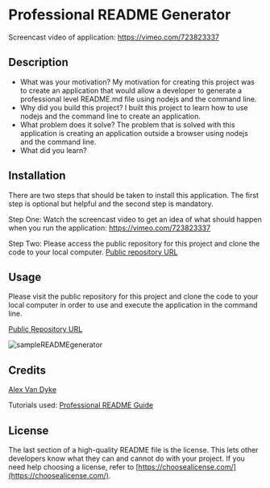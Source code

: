 # Professional README Generator

Screencast video of application:
https://vimeo.com/723823337

## Description

- What was your motivation?
My motivation for creating this project was to create an application that would allow a developer to generate a professional level README.md file using nodejs and the command line.
- Why did you build this project?
I built this project to learn how to use nodejs and the command line to create an application.
- What problem does it solve?
The problem that is solved with this application is creating an application outside a browser using nodejs and the command line.
- What did you learn?

## Installation

There are two steps that should be taken to install this application. The first step is optional but helpful and the second step is mandatory.

Step One: Watch the screencast video to get an idea of what should happen when you run the application: https://vimeo.com/723823337

Step Two: Please access the public repository for this project and clone the code to your local computer. [Public repository URL](https://github.com/AlexandertheGreat491/Professional-README-Generator)

## Usage

Please visit the public repository for this project and clone the code to your local computer in order to use and execute the application in the command line.

[Public Repository URL](https://github.com/AlexandertheGreat491/Professional-README-Generator)

![sampleREADMEgenerator](https://user-images.githubusercontent.com/64184203/175644981-6827dd9b-c866-4ba8-b648-718a25c7d1c5.jpg)


## Credits

[Alex Van Dyke](https://github.com/AlexandertheGreat491)

Tutorials used:
[Professional README Guide](https://coding-boot-camp.github.io/full-stack/github/professional-readme-guide)

## License

The last section of a high-quality README file is the license. This lets other developers know what they can and cannot do with your project. If you need help choosing a license, refer to [https://choosealicense.com/](https://choosealicense.com/).



